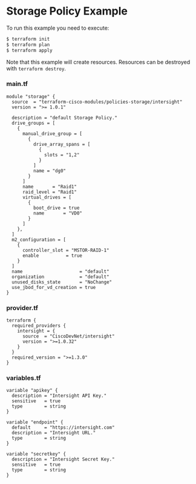 <!-- BEGIN_TF_DOCS -->
# Storage Policy Example

To run this example you need to execute:

```bash
$ terraform init
$ terraform plan
$ terraform apply
```

Note that this example will create resources. Resources can be destroyed with `terraform destroy`.

### main.tf
```hcl
module "storage" {
  source  = "terraform-cisco-modules/policies-storage/intersight"
  version = ">= 1.0.1"

  description = "default Storage Policy."
  drive_groups = [
    {
      manual_drive_group = [
        {
          drive_array_spans = [
            {
              slots = "1,2"
            }
          ]
          name = "dg0"
        }
      ]
      name       = "Raid1"
      raid_level = "Raid1"
      virtual_drives = [
        {
          boot_drive = true
          name       = "VD0"
        }
      ]
    },
  ]
  m2_configuration = [
    {
      controller_slot = "MSTOR-RAID-1"
      enable          = true
    }
  ]
  name                     = "default"
  organization             = "default"
  unused_disks_state       = "NoChange"
  use_jbod_for_vd_creation = true
}
```

### provider.tf
```hcl
terraform {
  required_providers {
    intersight = {
      source  = "CiscoDevNet/intersight"
      version = ">=1.0.32"
    }
  }
  required_version = ">=1.3.0"
}
```

### variables.tf
```hcl
variable "apikey" {
  description = "Intersight API Key."
  sensitive   = true
  type        = string
}

variable "endpoint" {
  default     = "https://intersight.com"
  description = "Intersight URL."
  type        = string
}

variable "secretkey" {
  description = "Intersight Secret Key."
  sensitive   = true
  type        = string
}
```
<!-- END_TF_DOCS -->